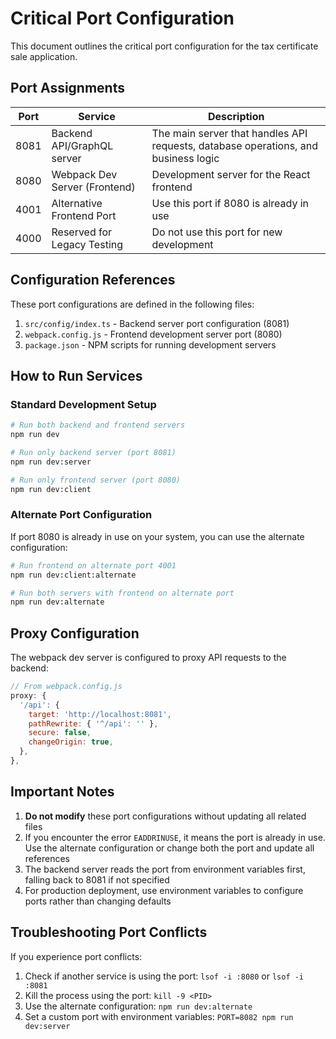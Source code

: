 # Critical Port Configuration

This document outlines the critical port configuration for the tax certificate sale application.

## Port Assignments

| Port | Service | Description |
|------|---------|-------------|
| 8081 | Backend API/GraphQL server | The main server that handles API requests, database operations, and business logic |
| 8080 | Webpack Dev Server (Frontend) | Development server for the React frontend |
| 4001 | Alternative Frontend Port | Use this port if 8080 is already in use |
| 4000 | Reserved for Legacy Testing | Do not use this port for new development |

## Configuration References

These port configurations are defined in the following files:

1. `src/config/index.ts` - Backend server port configuration (8081)
2. `webpack.config.js` - Frontend development server port (8080)
3. `package.json` - NPM scripts for running development servers

## How to Run Services

### Standard Development Setup

```bash
# Run both backend and frontend servers
npm run dev

# Run only backend server (port 8081)
npm run dev:server

# Run only frontend server (port 8080)
npm run dev:client
```

### Alternate Port Configuration

If port 8080 is already in use on your system, you can use the alternate configuration:

```bash
# Run frontend on alternate port 4001
npm run dev:client:alternate

# Run both servers with frontend on alternate port
npm run dev:alternate
```

## Proxy Configuration

The webpack dev server is configured to proxy API requests to the backend:

```javascript
// From webpack.config.js
proxy: {
  '/api': {
    target: 'http://localhost:8081',
    pathRewrite: { '^/api': '' },
    secure: false,
    changeOrigin: true,
  },
},
```

## Important Notes

1. **Do not modify** these port configurations without updating all related files
2. If you encounter the error `EADDRINUSE`, it means the port is already in use. Use the alternate configuration or change both the port and update all references
3. The backend server reads the port from environment variables first, falling back to 8081 if not specified
4. For production deployment, use environment variables to configure ports rather than changing defaults

## Troubleshooting Port Conflicts

If you experience port conflicts:

1. Check if another service is using the port: `lsof -i :8080` or `lsof -i :8081`
2. Kill the process using the port: `kill -9 <PID>`
3. Use the alternate configuration: `npm run dev:alternate`
4. Set a custom port with environment variables: `PORT=8082 npm run dev:server`
